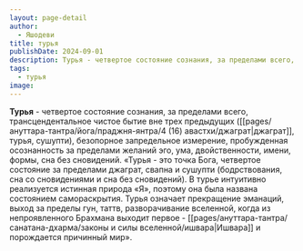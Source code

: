 ```yaml
---
layout: page-detail
author:
  - Яшодеви
title: турья
publishDate: 2024-09-01
description: Турья - четвертое состояние сознания, за пределами всего, трансцендентальное чистое бытие вне трех предыдущих (джаграт, свапна, сушупти), безопорное запредельное измерение, пробужденная осознанность за пределами желаний эго, ума, двойственности, имени, формы, сна без сновидений.
tags:
  - турья
image:
---
```

**Турья** - четвертое состояние сознания, за пределами всего, трансцендентальное чистое бытие вне трех предыдущих ([[pages/ануттара-тантра/йога/праджня-янтра/4 (16) авастхи/джаграт|джаграт]], турья, сушупти), безопорное запредельное измерение, пробужденная осознанность за пределами желаний эго, ума, двойственности, имени, формы, сна без сновидений.
 «Турья - это точка Бога, четвертое состояние за пределами джаграт, свапна и сушупти (бодрствования, сна со сновидениями и сна без сновидений). В турье интуитивно реализуется истинная природа «Я», поэтому она была названа состоянием самораскрытия. Турья означает прекращение эманаций, выход за пределы гун, таттв, разворачивание вселенной, когда из непроявленного Брахмана выходит первое - [[pages/ануттара-тантра/санатана-дхарма/законы и силы вселенной/ишвара|Ишвара]] и порождается причинный мир».

